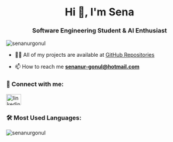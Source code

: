 <h1 align="center">Hi 👋, I'm Sena</h1>
<h3 align="center">Software Engineering Student & AI Enthusiast</h3>

<p align="left"> <img src="https://komarev.com/ghpvc/?username=senanurgonul&label=Profile%20Views&color=0e75b6&style=flat" alt="senanurgonul" /> </p>

- 👨‍💻 All of my projects are available at [GitHub Repositories](https://github.com/senanurgonul?tab=repositories)

- 📫 How to reach me **[senanur-gonul@hotmail.com](mailto:senanur-gonul@hotmail.com)**

### 🔗 Connect with me:
<p align="left">
<a href="https://linkedin.com/in/senanurgonul" target="blank"><img align="center" src="https://cdn.jsdelivr.net/npm/simple-icons@3.0.1/icons/linkedin.svg" alt="linkedin" height="30" width="40" /></a>
</p>

### 🛠️ Most Used Languages:
<p align="left">
  <img src="https://github-readme-stats.vercel.app/api/top-langs?username=senanurgonul&show_icons=true&locale=en&layout=compact" alt="senanurgonul" />
</p>



